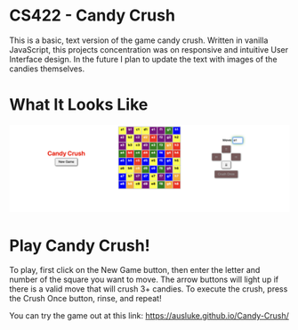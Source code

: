 # CS422 - Candy Crush
This is a basic, text version of the game candy crush. Written in vanilla JavaScript, this projects concentration was on responsive and intuitive User Interface design. In the future I plan to update the text with images of the candies themselves.

# What It Looks Like
![Image](https://github.com/AusLuke/CS422_candy_crush/blob/main/graphics/candy_crush_LA.png "gameplay")

# Play Candy Crush!
To play, first click on the New Game button, then enter the letter and number of the square you want to move. The arrow buttons will light up if there is a valid move that will crush 3+ candies. To execute the crush, press the Crush Once button, rinse, and repeat!

You can try the game out at this link: https://ausluke.github.io/Candy-Crush/
